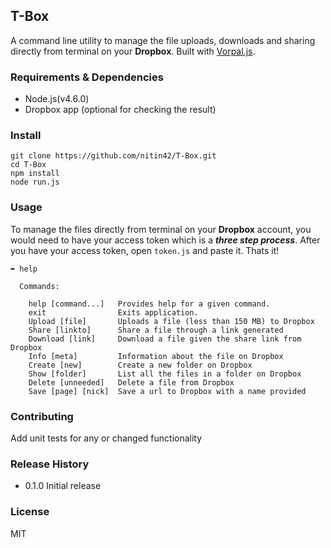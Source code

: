 ## T-Box

A command line utility to manage the file uploads, downloads and sharing directly from terminal on your **Dropbox**. Built with [Vorpal.js](vorpal.js.org).

### Requirements & Dependencies

* Node.js(v4.6.0)
* Dropbox app (optional for checking the result)

### Install

```
git clone https://github.com/nitin42/T-Box.git
cd T-Box
npm install 
node run.js

```

### Usage

To manage the files directly from terminal on your **Dropbox** account, you would need to have your access token which is a ***three step process***. After you have your access token, open ```token.js``` and paste it. Thats it!

```
➥ help

  Commands:

    help [command...]   Provides help for a given command.
    exit                Exits application.
    Upload [file]       Uploads a file (less than 150 MB) to Dropbox
    Share [linkto]      Share a file through a link generated
    Download [link]     Download a file given the share link from Dropbox
    Info [meta]         Information about the file on Dropbox
    Create [new]        Create a new folder on Dropbox
    Show [folder]       List all the files in a folder on Dropbox
    Delete [unneeded]   Delete a file from Dropbox
    Save [page] [nick]  Save a url to Dropbox with a name provided

```

### Contributing 

Add unit tests for any or changed functionality

### Release History

* 0.1.0 Initial release

### License

MIT


